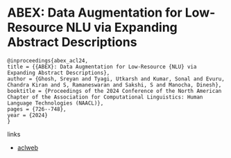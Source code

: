# ABEX: Data Augmentation for Low-Resource NLU via Expanding Abstract Descriptions

```
@inproceedings{abex_acl24,
title = {{ABEX}: Data Augmentation for Low-Resource {NLU} via Expanding Abstract Descriptions},
author = {Ghosh, Sreyan and Tyagi, Utkarsh and Kumar, Sonal and Evuru, Chandra Kiran and S, Ramaneswaran and Sakshi, S and Manocha, Dinesh},
booktitle = {Proceedings of the 2024 Conference of the North American Chapter of the Association for Computational Linguistics: Human Language Technologies (NAACL)},
pages = {726--748},
year = {2024}
}
```

links
- [aclweb](https://aclanthology.org/2024.acl-long.43)
